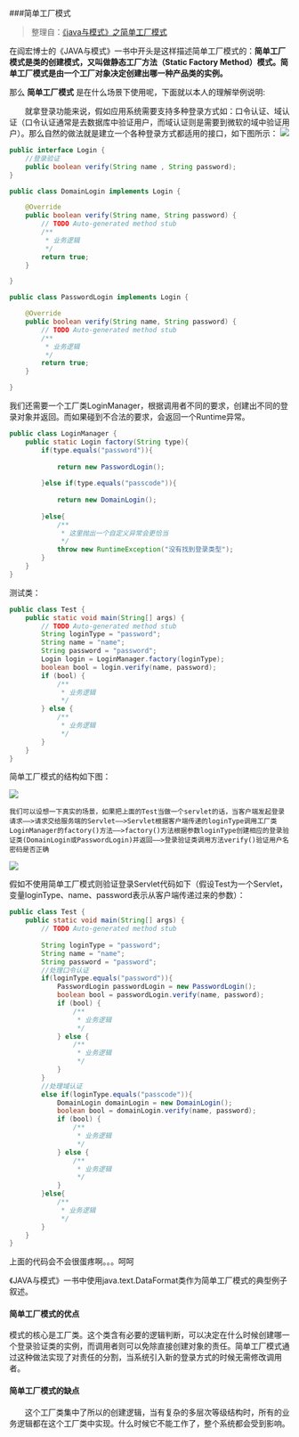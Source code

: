 ###简单工厂模式
>整理自：[《java与模式》之简单工厂模式](http://www.cnblogs.com/java-my-life/archive/2012/03/22/2412308.html)

在阎宏博士的《JAVA与模式》一书中开头是这样描述简单工厂模式的：**简单工厂模式是类的创建模式，又叫做静态工厂方法（Static Factory Method）模式。简单工厂模式是由一个工厂对象决定创建出哪一种产品类的实例。**

那么 **简单工厂模式** 是在什么场景下使用呢，下面就以本人的理解举例说明:

　　就拿登录功能来说，假如应用系统需要支持多种登录方式如：口令认证、域认证（口令认证通常是去数据库中验证用户，而域认证则是需要到微软的域中验证用户）。那么自然的做法就是建立一个各种登录方式都适用的接口，如下图所示：
![](http://imglf1.nosdn.127.net/img/SU9HaFdjTlNlVmJ1eXNnaVlDM0cvampnVVFWTVM1bEVUdDhHbVg3eVp1TUdpTkFCLy9pUnlRPT0.png?imageView&thumbnail=500x0&quality=96&stripmeta=0&type=jpg)

```java
public interface Login {
    //登录验证
    public boolean verify(String name , String password);
}
```
```java
public class DomainLogin implements Login {

    @Override
    public boolean verify(String name, String password) {
        // TODO Auto-generated method stub
        /**
         * 业务逻辑
         */
        return true;
    }

}
```
```java
public class PasswordLogin implements Login {

    @Override
    public boolean verify(String name, String password) {
        // TODO Auto-generated method stub
        /**
         * 业务逻辑
         */
        return true;
    }

}
```

我们还需要一个工厂类LoginManager，根据调用者不同的要求，创建出不同的登录对象并返回。而如果碰到不合法的要求，会返回一个Runtime异常。

```java
public class LoginManager {
    public static Login factory(String type){
        if(type.equals("password")){
            
            return new PasswordLogin();
            
        }else if(type.equals("passcode")){
            
            return new DomainLogin();
            
        }else{
            /**
             * 这里抛出一个自定义异常会更恰当
             */
            throw new RuntimeException("没有找到登录类型");
        }
    }
}
```
测试类：
```java
public class Test {
    public static void main(String[] args) {
        // TODO Auto-generated method stub
        String loginType = "password";
        String name = "name";
        String password = "password";
        Login login = LoginManager.factory(loginType);
        boolean bool = login.verify(name, password);
        if (bool) {
            /**
             * 业务逻辑
             */
        } else {
            /**
             * 业务逻辑
             */
        }
    }
}
```
简单工厂模式的结构如下图：

![](http://imglf1.nosdn.127.net/img/SU9HaFdjTlNlVmJ1eXNnaVlDM0cvc0s1VzNYMXhZd2dSSnlLK1lHTEhXSDNWOGQ3ekFSTVBBPT0.png?imageView&thumbnail=500x0&quality=96&stripmeta=0&type=jpg)

	我们可以设想一下真实的场景，如果把上面的Test当做一个servlet的话，当客户端发起登录请求——>请求交给服务端的Servlet——>Servlet根据客户端传递的loginType调用工厂类LoginManager的factory()方法——>factory()方法根据参数loginType创建相应的登录验证类(DomainLogin或PasswordLogin)并返回——>登录验证类调用方法verify()验证用户名密码是否正确

![](http://imglf.nosdn.127.net/img/SU9HaFdjTlNlVmJ1eXNnaVlDM0cvcXA0WS83cW9tTHFjQ1BXNmJjYy9YdDY3cVIzQUZLUmdBPT0.png?imageView&thumbnail=500x0&quality=96&stripmeta=0&type=jpg)

假如不使用简单工厂模式则验证登录Servlet代码如下（假设Test为一个Servlet，变量loginType、name、password表示从客户端传递过来的参数）：

```java
public class Test {
    public static void main(String[] args) {
        // TODO Auto-generated method stub
        
        String loginType = "password";
        String name = "name";
        String password = "password";
        //处理口令认证
        if(loginType.equals("password")){
            PasswordLogin passwordLogin = new PasswordLogin();
            boolean bool = passwordLogin.verify(name, password);
            if (bool) {
                /**
                 * 业务逻辑
                 */
            } else {
                /**
                 * 业务逻辑
                 */
            }
        }
        //处理域认证
        else if(loginType.equals("passcode")){
            DomainLogin domainLogin = new DomainLogin();
            boolean bool = domainLogin.verify(name, password);
            if (bool) {
                /**
                 * 业务逻辑
                 */
            } else {
                /**
                 * 业务逻辑
                 */
            }    
        }else{
            /**
             * 业务逻辑
             */
        }
    }
}
```

上面的代码会不会很蛋疼啊。。。呵呵

《JAVA与模式》一书中使用java.text.DataFormat类作为简单工厂模式的典型例子叙述。

#### **简单工厂模式的优点**

模式的核心是工厂类。这个类含有必要的逻辑判断，可以决定在什么时候创建哪一个登录验证类的实例，而调用者则可以免除直接创建对象的责任。简单工厂模式通过这种做法实现了对责任的分割，当系统引入新的登录方式的时候无需修改调用者。

#### **简单工厂模式的缺点**
　　这个工厂类集中了所以的创建逻辑，当有复杂的多层次等级结构时，所有的业务逻辑都在这个工厂类中实现。什么时候它不能工作了，整个系统都会受到影响。
